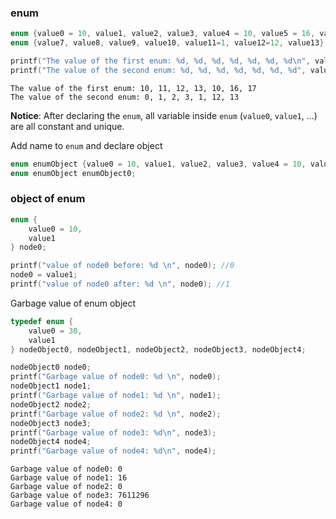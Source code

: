 ### enum

```c
enum {value0 = 10, value1, value2, value3, value4 = 10, value5 = 16, value6};
enum {value7, value8, value9, value10, value11=1, value12=12, value13};

printf("The value of the first enum: %d, %d, %d, %d, %d, %d, %d\n", value0 , value1, value2, value3, value4, value5, value6);
printf("The value of the second enum: %d, %d, %d, %d, %d, %d, %d", value7 , value8, value9, value10, value11, value12, value13);
```

```
The value of the first enum: 10, 11, 12, 13, 10, 16, 17
The value of the second enum: 0, 1, 2, 3, 1, 12, 13
```
**Notice**: After declaring the ``enum``, all variable inside ``enum`` (``value0``, ``value1``, ...) are all constant and unique.

Add name to ``enum`` and declare object

```c
enum enumObject {value0 = 10, value1, value2, value3, value4 = 10, value5 = 16, value6};
enum enumObject enumObject0;
```

### object of enum

```c
enum {
    value0 = 10, 
    value1
} node0;

printf("value of node0 before: %d \n", node0); //0
node0 = value1;
printf("value of node0 after: %d \n", node0); //1
```

Garbage value of enum object

```c
typedef enum {
    value0 = 30, 
    value1
} nodeObject0, nodeObject1, nodeObject2, nodeObject3, nodeObject4;

nodeObject0 node0;
printf("Garbage value of node0: %d \n", node0);
nodeObject1 node1;
printf("Garbage value of node1: %d \n", node1);
nodeObject2 node2;
printf("Garbage value of node2: %d \n", node2);
nodeObject3 node3;
printf("Garbage value of node3: %d\n", node3);
nodeObject4 node4;
printf("Garbage value of node4: %d\n", node4);
```

```
Garbage value of node0: 0
Garbage value of node1: 16
Garbage value of node2: 0
Garbage value of node3: 7611296
Garbage value of node4: 0
```
